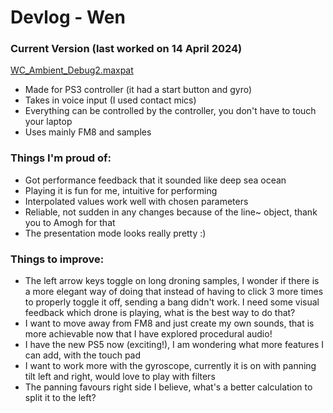 # Devlog - Wen

### Current Version (last worked on 14 April 2024)
[WC_Ambient_Debug2.maxpat](/MaxPatch/)

- Made for PS3 controller (it had a start button and gyro)
- Takes in voice input (I used contact mics) 
- Everything can be controlled by the controller, you don't have to touch your laptop 
- Uses mainly FM8 and samples 


### Things I'm proud of:
- Got performance feedback that it sounded like deep sea ocean 
- Playing it is fun for me, intuitive for performing  
- Interpolated values work well with chosen parameters 
- Reliable, not sudden in any changes because of the line~ object, thank you to Amogh for that 
- The presentation mode looks really pretty :) 

### Things to improve:
- The left arrow keys toggle on long droning samples, I wonder if there is a more elegant way of doing that instead of
having to click 3 more times to properly toggle it off, sending a bang didn't work. I need some visual feedback which drone is playing,
what is the best way to do that?
- I want to move away from FM8 and just create my own sounds, that is more achievable now that I have explored procedural audio!
- I have the new PS5 now (exciting!), I am wondering what more features I can add, with the touch pad
- I want to work more with the gyroscope, currently it is on with panning tilt left and right, would love to play with filters  
- The panning favours right side I believe, what's a better calculation to split it to the left? 

